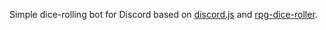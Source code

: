 Simple dice-rolling bot for Discord based on [discord.js](http://npmjs.com/discord.js) and [rpg-dice-roller](https://npmjs.com/package/rpg-dice-roller).
